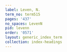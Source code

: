 ```yaml
---
label: Leven, N.
term_no: term515
pages: '437'
no_spaces: LevenN
pid: levenn
order: '0571'
layout: generic_index_term
collection: index-headings
---
```

